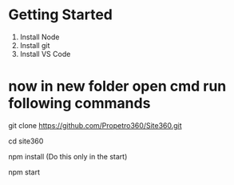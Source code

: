# Getting Started

1. Install Node
2. Install git
3. Install VS Code

# now in new folder open cmd run following commands

git clone https://github.com/Propetro360/Site360.git

cd site360

npm install (Do this only in the start)

npm start
